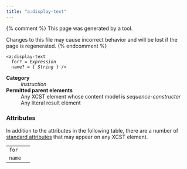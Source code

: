 ```yaml
---
title: "a:display-text"
---
```


{% comment %}
This page was generated by a tool.

Changes to this file may cause incorrect behavior and will be lost if
the page is regenerated.
{% endcomment %}

<div class="language-xml highlighter-rouge"><pre class="highlight element-syntax"><code><span class="nt">&lt;a:display-text</span>
  <span>for</span>? = <i title="Expression">Expression</i>
  <span>name</span>? = { <i>String</i> } /&gt;</code></pre></div>
<dl>
   <dt><b>Category</b></dt>
   <dd><i>instruction</i></dd>
   <dt><b>Permitted parent elements</b></dt>
   <dd>Any XCST element whose content model is <i>sequence-constructor</i></dd>
   <dd>Any literal result element</dd>
</dl>
<h3>Attributes</h3>
<p>In addition to the attributes in the following table, there are a number of <a href="../c/standard-attributes.html">standard attributes</a> that may appear on any XCST element.
</p>
<div class="table-responsive">
   <table>
      <tr>
         <td><code>for</code></td>
         <td></td>
      </tr>
      <tr>
         <td><code>name</code></td>
         <td></td>
      </tr>
   </table>
</div>